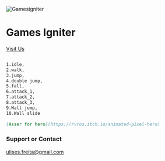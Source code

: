 ![Gamesigniter](https://www.gamesigniter.com/wp-content/uploads/2020/05/gamesigniter-logo-red-280x94-1.png)
# Games Igniter
[Visit Us](https://www.gamesigniter.com/)

```markdown

1.idle,
2.walk,
3.jump,
4.double jump,
5.fall,
6.attack_1, 
7.attack_2, 
8.attack_3,
9.Wall jump,
10.Wall slide
 
[Asser for hero](https://rvros.itch.io/animated-pixel-hero)
```

### Support or Contact
ulises.freita@gmail.com
